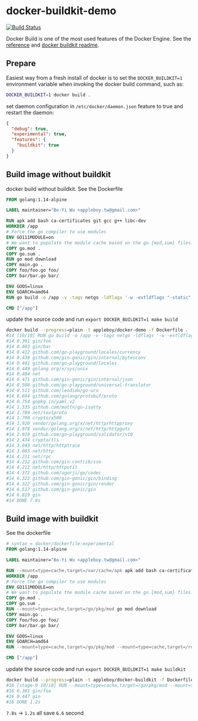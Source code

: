 # docker-buildkit-demo

[![Build Status](https://cloud.drone.io/api/badges/go-training/docker-buildkit-demo/status.svg)](https://cloud.drone.io/go-training/docker-buildkit-demo)

Docker Build is one of the most used features of the Docker Engine. See the [reference](https://docs.docker.com/develop/develop-images/build_enhancements/) and [docker buildkit readme](https://github.com/moby/buildkit/blob/master/frontend/dockerfile/docs/experimental.md).

## Prepare

Easiest way from a fresh install of docker is to set the `DOCKER_BUILDKIT=1` environment variable when invoking the docker build command, such as:

```sh
DOCKER_BUILDKIT=1 docker build .
```

set daemon configuration in `/etc/docker/daemon.json` feature to true and restart the daemon:

```json
{
  "debug": true,
  "experimental": true,
  "features": {
    "buildkit": true
  }
}
```

## Build image without buildkit

docker build without buildkit. See the Dockerfile

```dockerfile
FROM golang:1.14-alpine

LABEL maintainer="Bo-Yi Wu <appleboy.tw@gmail.com>"

RUN apk add bash ca-certificates git gcc g++ libc-dev
WORKDIR /app
# Force the go compiler to use modules
ENV GO111MODULE=on
# We want to populate the module cache based on the go.{mod,sum} files.
COPY go.mod .
COPY go.sum .
RUN go mod download
COPY main.go .
COPY foo/foo.go foo/
COPY bar/bar.go bar/

ENV GOOS=linux
ENV GOARCH=amd64
RUN go build -o /app -v -tags netgo -ldflags '-w -extldflags "-static"' .

CMD ["/app"]
```

update the source code and run `export DOCKER_BUILDKIT=1 make build`

```sh
docker build --progress=plain -t appleboy/docker-demo -f Dockerfile .
#14 [10/10] RUN go build -o /app -v -tags netgo -ldflags '-w -extldflags "-s...
#14 0.391 gin/foo
#14 0.403 gin/bar
#14 0.412 github.com/go-playground/locales/currency
#14 0.438 github.com/gin-gonic/gin/internal/bytesconv
#14 0.441 github.com/go-playground/locales
#14 0.449 golang.org/x/sys/unix
#14 0.464 net
#14 0.471 github.com/gin-gonic/gin/internal/json
#14 0.508 github.com/go-playground/universal-translator
#14 0.511 github.com/leodido/go-urn
#14 0.694 github.com/golang/protobuf/proto
#14 0.754 gopkg.in/yaml.v2
#14 1.535 github.com/mattn/go-isatty
#14 1.789 net/textproto
#14 1.790 crypto/x509
#14 1.920 vendor/golang.org/x/net/http/httpproxy
#14 1.978 vendor/golang.org/x/net/http/httpguts
#14 2.019 github.com/go-playground/validator/v10
#14 2.434 crypto/tls
#14 3.043 net/http/httptrace
#14 3.085 net/http
#14 4.211 net/rpc
#14 4.212 github.com/gin-contrib/sse
#14 4.212 net/http/httputil
#14 4.372 github.com/ugorji/go/codec
#14 6.322 github.com/gin-gonic/gin/binding
#14 6.322 github.com/gin-gonic/gin/render
#14 6.517 github.com/gin-gonic/gin
#14 6.819 gin
#14 DONE 7.8s
```

## Build image with buildkit

See the dockerfile

```dockerfile
# syntax = docker/dockerfile:experimental
FROM golang:1.14-alpine

LABEL maintainer="Bo-Yi Wu <appleboy.tw@gmail.com>"

RUN --mount=type=cache,target=/var/cache/apk apk add bash ca-certificates git gcc g++ libc-dev
WORKDIR /app
# Force the go compiler to use modules
ENV GO111MODULE=on
# We want to populate the module cache based on the go.{mod,sum} files.
COPY go.mod .
COPY go.sum .
RUN --mount=type=cache,target=/go/pkg/mod go mod download
COPY main.go .
COPY foo/foo.go foo/
COPY bar/bar.go bar/

ENV GOOS=linux
ENV GOARCH=amd64
RUN --mount=type=cache,target=/go/pkg/mod --mount=type=cache,target=/root/.cache/go-build go build -o /app -v -tags netgo -ldflags '-w -extldflags "-static"' .

CMD ["/app"]
```

update the source code and run `export DOCKER_BUILDKIT=1 make buildkit`

```sh
docker build --progress=plain -t appleboy/docker-buildkit -f Dockerfile.buildkit .
#16 [stage-0 10/10] RUN --mount=type=cache,target=/go/pkg/mod --mount=type=c...
#16 0.381 gin/foo
#16 0.447 gin
#16 DONE 1.2s
```

`7.8s` -> `1.2s` all save `6.6` second
